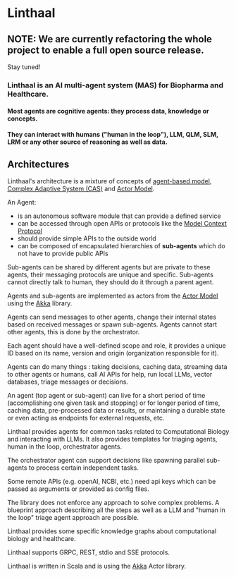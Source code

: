 # Linthaal 

## NOTE: We are currently refactoring the whole project to enable a full open source release. 
Stay tuned! 

### Linthaal is an AI multi-agent system (MAS) for Biopharma and Healthcare.

#### Most agents are cognitive agents: they process data, knowledge or concepts.
#### They can interact with humans ("human in the loop"), LLM, QLM, SLM, LRM or any other source of reasoning as well as data.

## Architectures
Linthaal's architecture is a mixture of concepts of [agent-based model](https://en.wikipedia.org/wiki/Agent-based_model),  [Complex Adaptive System (CAS)](https://en.wikipedia.org/wiki/Complex_adaptive_system)  and [Actor Model](https://en.wikipedia.org/wiki/Actor_model).

An Agent:

- is an autonomous software module that can provide a defined service
- can be accessed through open APIs or protocols like the [Model Context Protocol](https://en.wikipedia.org/wiki/Model_Context_Protocol)
- should provide simple APIs to the outside world
- can be composed of encapsulated hierarchies of **sub-agents** which do not have to provide public APIs

Sub-agents can be shared by different agents but are private to these agents, their messaging protocols are unique and specific.  Sub-agents cannot directly talk to human, they should do it through a parent agent.

Agents and sub-agents are implemented as actors from the [Actor Model](https://en.wikipedia.org/wiki/Actor_model) using the [Akka](https://akka.io) library.

Agents can send messages to other agents, change their internal states based on received messages or spawn sub-agents. Agents cannot start other agents, this is done by the orchestrator.

Each agent should have a well-defined scope and role, it provides a unique ID based on its name, version and origin (organization responsible for it).

Agents can do many things : taking decisions, caching data, streaming data to other agents or humans, call AI APIs for help, run local LLMs, vector databases, triage messages or decisions.

An agent (top agent or sub-agent) can live for a short period of time (accomplishing one given task and stopping) or for longer period of time, caching data, pre-processed data or results, or maintaining a durable state or even acting as endpoints for external requests, etc.

Linthaal provides agents for common tasks related to Computational Biology and interacting with LLMs. It also provides templates for triaging agents, human in the loop, orchestrator agents.

The orchestrator agent can support decisions like spawning parallel sub-agents to process certain independent tasks.

Some remote APIs (e.g. openAI, NCBI, etc.) need api keys which can be passed as arguments or provided as config files.

The library does not enforce any approach to solve complex problems. A blueprint approach describing all the steps as well as a LLM and "human in the loop" triage agent approach are possible.

Linthaal provides some specific knowledge graphs about computational biology and healthcare.

Linthaal supports GRPC, REST, stdio and SSE protocols.

Linthaal is written in Scala and is using the [Akka](https://akka.io) Actor library.

